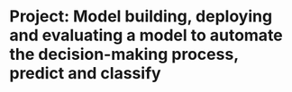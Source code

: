 # Project: Model building, deploying and evaluating a model to automate the decision-making process, predict and classify



